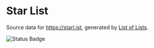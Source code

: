 # Star List

Source data for https://starl.ist, generated by [List of Lists](https://github.com/jluszcz/ListOfLists-rs).

![Status Badge](https://github.com/jluszcz/StarList/actions/workflows/workflow.yml/badge.svg)
